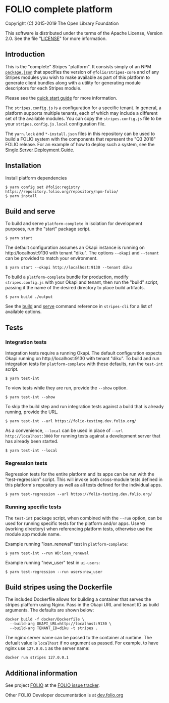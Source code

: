 # FOLIO complete platform

Copyright (C) 2015-2019 The Open Library Foundation

This software is distributed under the terms of the Apache License,
Version 2.0. See the file "[LICENSE](LICENSE)" for more information.

## Introduction

This is the "complete" Stripes "platform". It consists simply of an
NPM [`package.json`](https://docs.npmjs.com/files/package.json) that
specifies the version of `@folio/stripes-core` and of any Stripes
modules you wish to make available as part of this platform
to generate client bundles along with a utility for generating
module descriptors for each Stripes module.

Please see the
[quick start guide](https://github.com/folio-org/stripes-core/blob/master/doc/quick-start.md)
for more information.

The `stripes.config.js` is a configuration for a specific tenant. In
general, a platform supports multiple tenants, each of which may
include a different set of the available modules.  You can copy the
`stripes.config.js` file to be your `stripes.config.js.local`
configuration file.

The `yarn.lock` and `*-install.json` files in this repository can be
used to build a FOLIO system with the components that represent the
"Q3 2018" FOLIO release. For an example of how to deploy such a
system, see the
[Single Server Deployment Guide](https://github.com/folio-org/folio-install/blob/q3-2018/single-server.md).

## Installation

Install platform dependencies
```
$ yarn config set @folio:registry https://repository.folio.org/repository/npm-folio/
$ yarn install
```

## Build and serve

To build and serve `platform-complete` in isolation for development purposes, run the "start" package script.
```
$ yarn start
```

The default configuration assumes an Okapi instance is running on http://localhost:9130 with tenant "diku".  The options `--okapi` and `--tenant` can be provided to match your environment.
```
$ yarn start --okapi http://localhost:9130 --tenant diku
```

To build a `platform-complete` bundle for production, modify `stripes.config.js` with your Okapi and tenant, then run the "build" script, passing it the name of the desired directory to place build artifacts.
```
$ yarn build ./output
```

See the [build](https://github.com/folio-org/stripes-cli/blob/master/doc/commands.md#build-command) and [serve](https://github.com/folio-org/stripes-cli/blob/master/doc/commands.md#serve-command) command reference in `stripes-cli` for a list of available options.

## Tests

### Integration tests

Integration tests require a running Okapi.  The default configuration expects Okapi running on http://localhost:9130 with tenant "diku".  To build and run integration tests for `platform-complete` with these defaults, run the `test-int` script.
```
$ yarn test-int
```

To view tests while they are run, provide the `--show` option.
```
$ yarn test-int --show
```

To skip the build step and run integration tests against a build that is already running, provide the URL.
```
$ yarn test-int --url https://folio-testing.dev.folio.org/
```

As a convenience, `--local` can be used in place of `--url http://localhost:3000` for running tests against a development server that has already been started.
```
$ yarn test-int --local
```

### Regression tests

Regression tests for the entire platform and its apps can be run with the "test-regression" script.  This will invoke both cross-module tests defined in this platform's repository as well as all tests defined for the individual apps.

```
$ yarn test-regression --url https://folio-testing.dev.folio.org/
```

### Running specific tests

The `test-int` package script, when combined with the `--run` option, can be used for running specific tests for the platform and/or apps.  Use `WD` (working directory) when referencing platform tests, otherwise use the module app module name.

Example running "loan_renewal" test in `platform-complete`:
```
$ yarn test-int --run WD:loan_renewal
```

Example running "new_user" test in `ui-users`:
```
$ yarn test-regression --run users:new_user
```

## Build stripes using the Dockerfile
The included Dockerfile allows for building a container that serves the stripes platform using Nginx. Pass in the Okapi URL and tenant ID as build arguments. The defaults are shown below:

```
docker build -f docker/Dockerfile \
  --build-arg OKAPI_URL=http://localhost:9130 \
  --build-arg TENANT_ID=diku -t stripes .
```
The nginx server name can be passed to the container at runtime. The defualt value is `localhost` if no argument as passed. For example, to have nginx use `127.0.0.1` as the server name:
```
docker run stripes 127.0.0.1
```

## Additional information

See project [FOLIO](https://issues.folio.org/browse/FOLIO)
at the [FOLIO issue tracker](https://dev.folio.org/guidelines/issue-tracker/).

Other FOLIO Developer documentation is at [dev.folio.org](https://dev.folio.org/)

